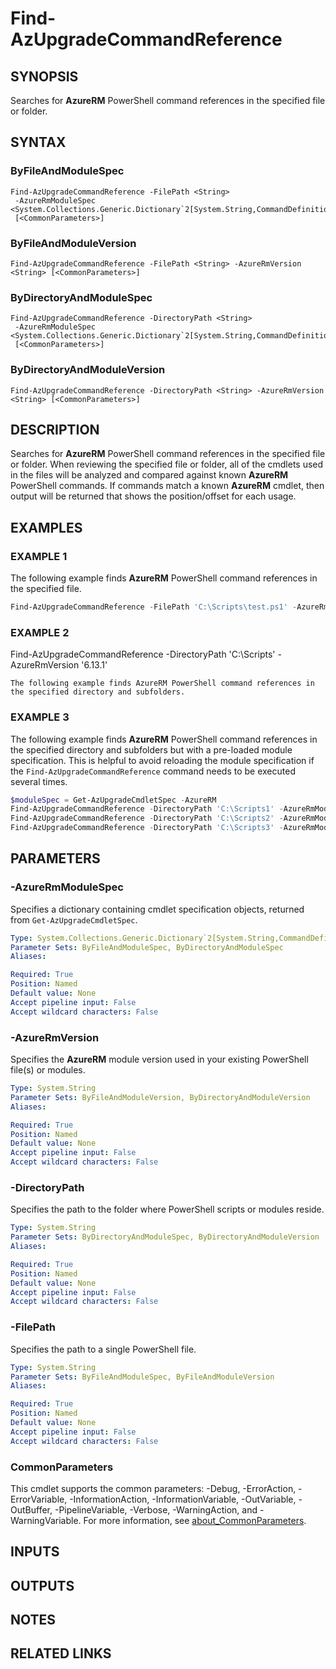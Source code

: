 ﻿---
external help file: Az.Tools.Migration-help.xml
Module Name: az.tools.migration
online version:
schema: 2.0.0
---

# Find-AzUpgradeCommandReference

## SYNOPSIS
Searches for **AzureRM** PowerShell command references in the specified file or folder.

## SYNTAX

### ByFileAndModuleSpec

```
Find-AzUpgradeCommandReference -FilePath <String>
 -AzureRmModuleSpec <System.Collections.Generic.Dictionary`2[System.String,CommandDefinition]>
 [<CommonParameters>]
```

### ByFileAndModuleVersion

```
Find-AzUpgradeCommandReference -FilePath <String> -AzureRmVersion <String> [<CommonParameters>]
```

### ByDirectoryAndModuleSpec

```
Find-AzUpgradeCommandReference -DirectoryPath <String>
 -AzureRmModuleSpec <System.Collections.Generic.Dictionary`2[System.String,CommandDefinition]>
 [<CommonParameters>]
```

### ByDirectoryAndModuleVersion

```
Find-AzUpgradeCommandReference -DirectoryPath <String> -AzureRmVersion <String> [<CommonParameters>]
```

## DESCRIPTION

Searches for **AzureRM** PowerShell command references in the specified file or folder. When
reviewing the specified file or folder, all of the cmdlets used in the files will be analyzed and
compared against known **AzureRM** PowerShell commands. If commands match a known **AzureRM**
cmdlet, then output will be returned that shows the position/offset for each usage.

## EXAMPLES

### EXAMPLE 1

The following example finds **AzureRM** PowerShell command references in the specified file.

```powershell
Find-AzUpgradeCommandReference -FilePath 'C:\Scripts\test.ps1' -AzureRmVersion '6.13.1'
```

### EXAMPLE 2

Find-AzUpgradeCommandReference -DirectoryPath 'C:\Scripts' -AzureRmVersion '6.13.1'

```
The following example finds AzureRM PowerShell command references in the specified directory and subfolders.
```

### EXAMPLE 3

The following example finds **AzureRM** PowerShell command references in the specified directory and
subfolders but with a pre-loaded module specification. This is helpful to avoid reloading the module
specification if the `Find-AzUpgradeCommandReference` command needs to be executed several times.

```powershell
$moduleSpec = Get-AzUpgradeCmdletSpec -AzureRM
Find-AzUpgradeCommandReference -DirectoryPath 'C:\Scripts1' -AzureRmModuleSpec $moduleSpec
Find-AzUpgradeCommandReference -DirectoryPath 'C:\Scripts2' -AzureRmModuleSpec $moduleSpec
Find-AzUpgradeCommandReference -DirectoryPath 'C:\Scripts3' -AzureRmModuleSpec $moduleSpec
```

## PARAMETERS

### -AzureRmModuleSpec

Specifies a dictionary containing cmdlet specification objects, returned from
`Get-AzUpgradeCmdletSpec`.

```yaml
Type: System.Collections.Generic.Dictionary`2[System.String,CommandDefinition]
Parameter Sets: ByFileAndModuleSpec, ByDirectoryAndModuleSpec
Aliases:

Required: True
Position: Named
Default value: None
Accept pipeline input: False
Accept wildcard characters: False
```

### -AzureRmVersion

Specifies the **AzureRM** module version used in your existing PowerShell file(s) or modules.

```yaml
Type: System.String
Parameter Sets: ByFileAndModuleVersion, ByDirectoryAndModuleVersion
Aliases:

Required: True
Position: Named
Default value: None
Accept pipeline input: False
Accept wildcard characters: False
```

### -DirectoryPath

Specifies the path to the folder where PowerShell scripts or modules reside.

```yaml
Type: System.String
Parameter Sets: ByDirectoryAndModuleSpec, ByDirectoryAndModuleVersion
Aliases:

Required: True
Position: Named
Default value: None
Accept pipeline input: False
Accept wildcard characters: False
```

### -FilePath

Specifies the path to a single PowerShell file.

```yaml
Type: System.String
Parameter Sets: ByFileAndModuleSpec, ByFileAndModuleVersion
Aliases:

Required: True
Position: Named
Default value: None
Accept pipeline input: False
Accept wildcard characters: False
```

### CommonParameters

This cmdlet supports the common parameters: -Debug, -ErrorAction, -ErrorVariable,
-InformationAction, -InformationVariable, -OutVariable, -OutBuffer, -PipelineVariable, -Verbose,
-WarningAction, and -WarningVariable. For more information, see
[about_CommonParameters](http://go.microsoft.com/fwlink/?LinkID=113216).

## INPUTS

## OUTPUTS

## NOTES

## RELATED LINKS
